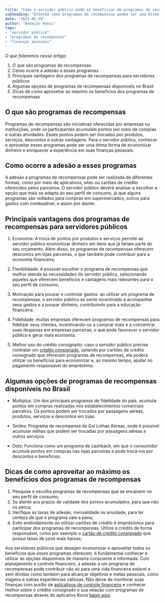 ```yaml
---
title: "Como o servidor público pode se beneficiar de programas de recompensas"
subheading: "Entenda como programas de recompensas podem ser uma ótima forma de economizar dinheiro e ajudar na sua vida financeira"
date: "2023-05-29"
author: "Redação Konsi"
tags:
- "servidor público"
- "programas de recompensas"
- "finanças pessoais"
---
```


*O que falaremos nesse artigo:*

1. O que são programas de recompensas
2. Como ocorre a adesão a esses programas
3. Principais vantagens dos programas de recompensas para servidores públicos
4. Algumas opções de programas de recompensas disponíveis no Brasil
5. Dicas de como aproveitar ao máximo os benefícios dos programas de recompensas

## O que são programas de recompensas

Programas de recompensas são iniciativas oferecidas por empresas ou instituições, onde os participantes acumulam pontos por meio de compras e outras atividades. Esses pontos podem ser trocados por produtos, serviços, descontos e outras vantagens. Para o servidor público, conhecer e aproveitar esses programas pode ser uma ótima forma de economizar dinheiro e enriquecer a experiência em suas finanças pessoais.

## Como ocorre a adesão a esses programas 

A adesão a programas de recompensas pode ser realizada de diferentes formas, como por meio de aplicativos, sites ou cartões de crédito oferecidos pelos parceiros. O servidor público deverá analisar e escolher a opção que mais se adapta ao seu perfil de consumo, já que alguns programas são voltados para compras em supermercados, outros para gastos com combustível, e assim por diante.

## Principais vantagens dos programas de recompensas para servidores públicos

1. Economia: A troca de pontos por produtos e serviços permite ao servidor público economizar dinheiro em itens que já fariam parte do seu orçamento. Além disso, os programas de recompensas oferecem descontos em lojas parceiras, o que também pode contribuir para a economia financeira;

2. Flexibilidade: é possível escolher o programa de recompensas que melhor atenda às necessidades do servidor público, selecionando aqueles que oferecem benefícios e vantagens mais relevantes para o seu perfil de consumo;

3. Motivação para poupar e controlar gastos: ao utilizar um programa de recompensas, o servidor público se sente incentivado a acompanhar seus gastos e a poupar dinheiro, contribuindo para a educação financeira.

4. Fidelidade: muitas empresas oferecem programas de recompensas para fidelizar seus clientes, incentivando-os a comprar mais e a concentrar suas despesas em empresas parceiras, o que pode favorecer o servidor público e gerar mais economia.

5. Melhor uso do crédito consignado: caso o servidor público precise contratar um [crédito consignado](https://konsi.com.br/postagens/5-motivos-para-escolher-o-credito-consignado-publico.md), optando por cartões de crédito consignado que oferecem programas de recompensas, ele poderá utilizar os benefícios para economizar e, ao mesmo tempo, ajudar no pagamento responsável do empréstimo.

## Algumas opções de programas de recompensas disponíveis no Brasil

- Multiplus: Um dos principais programas de fidelidade do país, acumula pontos em compras realizadas nos estabelecimentos comerciais parceiros. Os pontos podem ser trocados por passagens aéreas, produtos, serviços e descontos em lojas.

- Smiles: Programa de recompensa da Gol Linhas Aéreas, onde é possível acumular milhas que podem ser trocadas por passagens aéreas e outros serviços.

- Dotz: Funciona como um programa de cashback, em que o consumidor acumula pontos em compras nas lojas parceiras e pode trocá-los por descontos e benefícios.

## Dicas de como aproveitar ao máximo os benefícios dos programas de recompensas

1. Pesquise e escolha programas de recompensas que se encaixem no seu perfil de consumo;
2. Se atente aos prazos de validade dos pontos acumulados, para que não os perca;
3. Verifique as taxas de adesão, mensalidade ou anuidade, para ter certeza de que o programa vale a pena;
4. Evite endividamento ao utilizar cartões de crédito e empréstimos para participar dos programas de recompensas. Utilize o crédito de forma responsável, como por exemplo o [cartão de crédito consignado](https://konsi.com.br/postagens/6-vantagens-do-cartao-de-credito-consignado.md) que possui taxas de juros mais baixas;

Aos servidores públicos que desejam economizar e aproveitar todos os benefícios que esses programas oferecem, é fundamental conhecer e utilizar as opções disponíveis de maneira consciente e informada. Com planejamento e controle financeiro, a adesão a um programa de recompensas pode contribuir não só para uma vida financeira estável e sem dívidas como também para alcançar objetivos e metas pessoais, como viagens e outras experiências valiosas. Não deixe de monitorar suas finanças com auxílio de [aplicativos de controle financeiro](https://konsi.com.br/postagens/aplicativo-de-controle-financeiro-confira-otimas-opcoes.md) e conhecer melhor sobre o crédito consignado e sua relação com programas de recompensas através do aplicativo Konsi [baixe aqui](https://konsi.com.br/app-download).